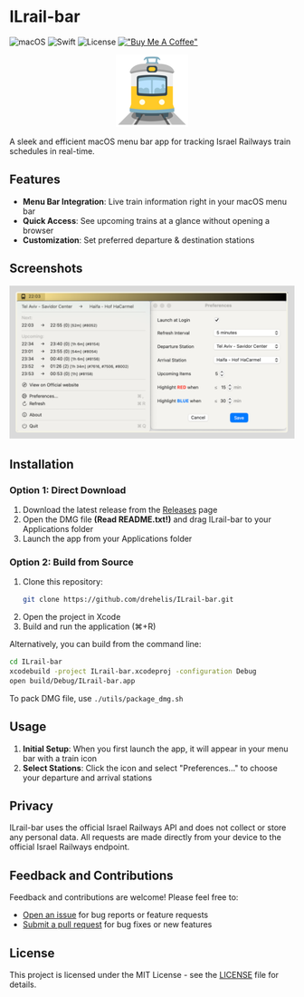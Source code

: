 # ILrail-bar

![macOS](https://img.shields.io/badge/macOS-15.0+-brightgreen.svg?style=for-the-badge)
![Swift](https://img.shields.io/badge/Swift-6.0-orange.svg?style=for-the-badge)
![License](https://img.shields.io/badge/License-MIT-blue.svg?style=for-the-badge)
[!["Buy Me A Coffee"](https://img.shields.io/badge/-buy_me_a%C2%A0coffee-gray?logo=buy-me-a-coffee&style=for-the-badge)](https://www.buymeacoffee.com/drehelis)

<p align="center">
  <img src="ILrail-bar/Assets.xcassets/AppIcon.appiconset/128.png" alt="ILrail-bar Logo">
</p>


A sleek and efficient macOS menu bar app for tracking Israel Railways train schedules in real-time.

## Features

- **Menu Bar Integration**: Live train information right in your macOS menu bar
- **Quick Access**: See upcoming trains at a glance without opening a browser
- **Customization**: Set preferred departure & destination stations 

## Screenshots

<p align="center">
  <img src="screenshots/menu-bar-pref.png" width="600" alt="Menu Bar Interface">
</p>

## Installation

### Option 1: Direct Download

1. Download the latest release from the [Releases](https://github.com/drehelis/ILrail-bar/releases) page
2. Open the DMG file **(Read README.txt!)** and drag ILrail-bar to your Applications folder
3. Launch the app from your Applications folder

### Option 2: Build from Source

1. Clone this repository:
   ```bash
   git clone https://github.com/drehelis/ILrail-bar.git
   ```
2. Open the project in Xcode
3. Build and run the application (⌘+R)

Alternatively, you can build from the command line:
   ```bash
   cd ILrail-bar
   xcodebuild -project ILrail-bar.xcodeproj -configuration Debug
   open build/Debug/ILrail-bar.app
   ```
To pack DMG file, use `./utils/package_dmg.sh`

## Usage

1. **Initial Setup**: When you first launch the app, it will appear in your menu bar with a train icon
2. **Select Stations**: Click the icon and select "Preferences..." to choose your departure and arrival stations


## Privacy

ILrail-bar uses the official Israel Railways API and does not collect or store any personal data. All requests are made directly from your device to the official Israel Railways endpoint.

## Feedback and Contributions

Feedback and contributions are welcome! Please feel free to:
- [Open an issue](https://github.com/drehelis/ILrail-bar/issues) for bug reports or feature requests
- [Submit a pull request](https://github.com/drehelis/ILrail-bar/pulls) for bug fixes or new features

## License

This project is licensed under the MIT License - see the [LICENSE](LICENSE) file for details.
